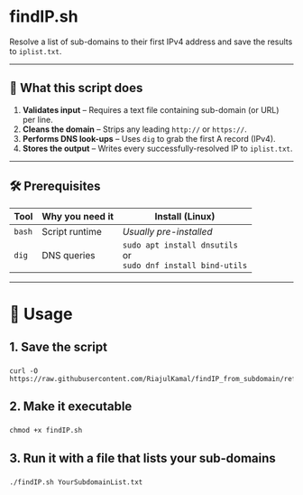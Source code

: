 # findIP.sh

Resolve a list of sub-domains to their first IPv4 address and save the results to `iplist.txt`.

---

## 📑 What this script does
1. **Validates input** – Requires a text file containing sub-domain (or URL) per line.  
2. **Cleans the domain** – Strips any leading `http://` or `https://`.  
3. **Performs DNS look-ups** – Uses `dig` to grab the first A record (IPv4).  
4. **Stores the output** – Writes every successfully-resolved IP to `iplist.txt`.

---

## 🛠 Prerequisites
| Tool | Why you need it | Install (Linux) |
|------|-----------------|-----------------|
| `bash` | Script runtime | _Usually pre-installed_ |
| `dig`  | DNS queries    | `sudo apt install dnsutils` <br>or<br> `sudo dnf install bind-utils` |

---

# 🚀 Usage

## 1. Save the script
###
    curl -O https://raw.githubusercontent.com/RiajulKamal/findIP_from_subdomain/refs/heads/main/findIP.sh

## 2. Make it executable
###
    chmod +x findIP.sh

## 3. Run it with a file that lists your sub-domains
###
    ./findIP.sh YourSubdomainList.txt

